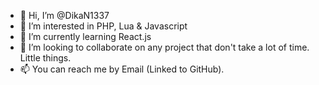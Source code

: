 - 👋 Hi, I’m @DikaN1337
- 👀 I’m interested in PHP, Lua & Javascript
- 🌱 I’m currently learning React.js
- 💞️ I’m looking to collaborate on any project that don't take a lot of time. Little things.
- 📫 You can reach me by Email (Linked to GitHub).

